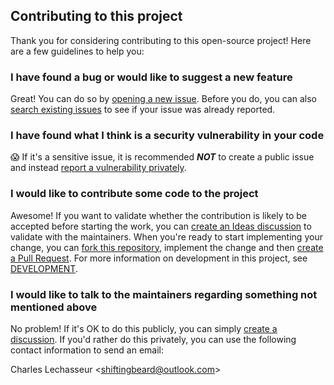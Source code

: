 ## Contributing to this project

Thank you for considering contributing to this open-source project! Here are a few guidelines to help you:

### I have found a bug or would like to suggest a new feature

Great! You can do so by [opening a new issue](https://github.com/clechasseur/wiremock_logical_matchers/issues/new/choose).
Before you do, you can also [search existing issues](https://github.com/clechasseur/wiremock_logical_matchers/issues) to see if your issue was already reported.

### I have found what I think is a security vulnerability in your code

😱 If it's a sensitive issue, it is recommended **_NOT_** to create a public issue and instead [report a vulnerability privately](https://github.com/clechasseur/wiremock_logical_matchers/security/advisories/new).

### I would like to contribute some code to the project

Awesome! If you want to validate whether the contribution is likely to be accepted before starting the work, you can [create an Ideas discussion](https://github.com/clechasseur/wiremock_logical_matchers/discussions/new?category=ideas) to validate with the maintainers.
When you're ready to start implementing your change, you can [fork this repository](https://github.com/clechasseur/wiremock_logical_matchers/fork), implement the change and then [create a Pull Request](https://github.com/clechasseur/wiremock_logical_matchers/compare).
For more information on development in this project, see [DEVELOPMENT](DEVELOPMENT.md).

### I would like to talk to the maintainers regarding something not mentioned above

No problem! If it's OK to do this publicly, you can simply [create a discussion](https://github.com/clechasseur/wiremock_logical_matchers/discussions/new/choose).
If you'd rather do this privately, you can use the following contact information to send an email:

Charles Lechasseur \<shiftingbeard@outlook.com\>
